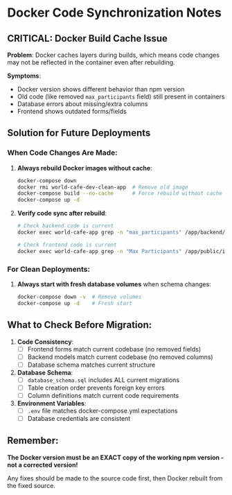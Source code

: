 # Docker Code Synchronization Notes

## CRITICAL: Docker Build Cache Issue

**Problem**: Docker caches layers during builds, which means code changes may not be reflected in the container even after rebuilding.

**Symptoms**:
- Docker version shows different behavior than npm version
- Old code (like removed `max_participants` field) still present in containers
- Database errors about missing/extra columns
- Frontend shows outdated forms/fields

## Solution for Future Deployments

### When Code Changes Are Made:
1. **Always rebuild Docker images without cache**:
   ```bash
   docker-compose down
   docker rmi world-cafe-dev-clean-app  # Remove old image
   docker-compose build --no-cache      # Force rebuild without cache
   docker-compose up -d
   ```

2. **Verify code sync after rebuild**:
   ```bash
   # Check backend code is current
   docker exec world-cafe-app grep -n "max_participants" /app/backend/database/models/Session.js
   
   # Check frontend code is current  
   docker exec world-cafe-app grep -n "Max Participants" /app/public/index.html
   ```

### For Clean Deployments:
1. **Always start with fresh database volumes** when schema changes:
   ```bash
   docker-compose down -v  # Remove volumes
   docker-compose up -d    # Fresh start
   ```

## What to Check Before Migration:

1. **Code Consistency**:
   - [ ] Frontend forms match current codebase (no removed fields)
   - [ ] Backend models match current codebase (no removed columns)
   - [ ] Database schema matches current structure

2. **Database Schema**:
   - [ ] `database_schema.sql` includes ALL current migrations
   - [ ] Table creation order prevents foreign key errors
   - [ ] Column definitions match current code requirements

3. **Environment Variables**:
   - [ ] `.env` file matches docker-compose.yml expectations
   - [ ] Database credentials are consistent

## Remember:
**The Docker version must be an EXACT copy of the working npm version - not a corrected version!**

Any fixes should be made to the source code first, then Docker rebuilt from the fixed source.